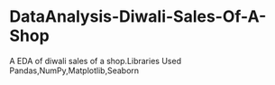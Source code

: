 # DataAnalysis-Diwali-Sales-Of-A-Shop
A EDA of diwali sales of a shop.Libraries Used Pandas,NumPy,Matplotlib,Seaborn
